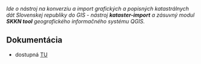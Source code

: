 _Ide o nástroj na konverziu a import grafických a popisných katastrálnych dát Slovenskej republiky do GIS - nástroj **kataster-import** a zásuvný modul **SKKN tool** geografického informačného systému QGIS._

## Dokumentácia

- dostupná [TU](https://github.com/lfurtkevicova/kn-stuff/wiki)


